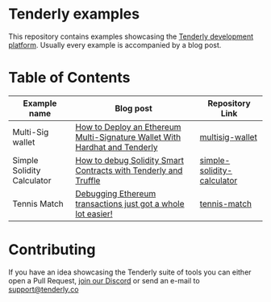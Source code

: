 # Tenderly examples

This repository contains examples showcasing the [Tenderly development platform](https://tenderly.co). Usually every example is accompanied by a blog post.

# Table of Contents

| Example name               | Blog post                                                                                                                                                                           | Repository Link                                                                                                    |
| -------------------------- | ----------------------------------------------------------------------------------------------------------------------------------------------------------------------------------- | ------------------------------------------------------------------------------------------------------------------ |
| Multi-Sig wallet           | [How to Deploy an Ethereum Multi-Signature Wallet With Hardhat and Tenderly](https://blog.tenderly.co/how-to-deploy-an-ethereum-multi--signature-wallet-with-hardhat-and-tenderly/) | [multisig-wallet](https://github.com/Tenderly/tenderly-examples/tree/master/multisig-wallet) |
| Simple Solidity Calculator | [How to debug Solidity Smart Contracts with Tenderly and Truffle](https://blog.tenderly.co/how-to-debug-solidity-smart-contracts-with-tenderly-and-truffle/)                        | [simple-solidity-calculator](https://github.com/Tenderly/tenderly-examples/tree/master/simple-solidity-calculator) |
| Tennis Match               | [Debugging Ethereum transactions just got a whole lot easier!](https://blog.tenderly.co/debugging-ethereum-transactions-just-got-a-whole-lot-easier/)                               | [tennis-match](https://github.com/Tenderly/tenderly-examples/tree/master/tennis-match)                             |

# Contributing

If you have an idea showcasing the Tenderly suite of tools you can either open a Pull Request, [join our Discord](https://discord.gg/eCWjuvt) or send an e-mail to [support@tenderly.co](mailto:support@tenderly.co)
